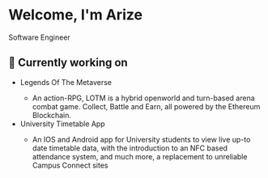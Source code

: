 # Welcome, I'm Arize

Software Engineer

<div>

## 🧱 Currently working on
<ul>
    <li>Legends Of The Metaverse</li>
    <ul>
        <li>An action-RPG, LOTM is a hybrid openworld and turn-based arena combat game. Collect, Battle and Earn, all powered by the Ethereum Blockchain.</li>
    </ul
    <br/>
    <li>University Timetable App</li>
    <ul>
        <li>An IOS and Android app for University students to view live up-to date timetable data, with the introduction to an NFC based attendance system, and much more, a replacement to unreliable Campus Connect sites</li>
    </ul>
</ul>
